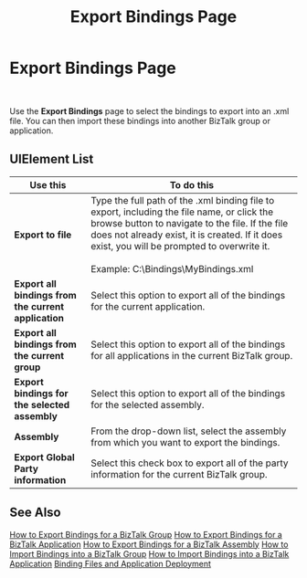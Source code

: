 ﻿---
title: Export Bindings Page
TOCTitle: Export Bindings Page
ms:assetid: ed067fa7-c80d-422a-8983-e89d2bdb5a25
ms:mtpsurl: https://msdn.microsoft.com/en-us/library/Aa561771(v=BTS.80)
ms:contentKeyID: 51533212
ms.date: 08/30/2017
mtps_version: v=BTS.80
f1_keywords:
- bts10.appdeploy.bindings.export
---

# Export Bindings Page

 

Use the **Export Bindings** page to select the bindings to export into an .xml file. You can then import these bindings into another BizTalk group or application.

## UIElement List

<table>
<thead>
<tr class="header">
<th>Use this</th>
<th>To do this</th>
</tr>
</thead>
<tbody>
<tr class="odd">
<td><strong>Export to file</strong></td>
<td>Type the full path of the .xml binding file to export, including the file name, or click the browse button to navigate to the file. If the file does not already exist, it is created. If it does exist, you will be prompted to overwrite it.<br />
<br />
Example: C:\Bindings\MyBindings.xml</td>
</tr>
<tr class="even">
<td><strong>Export all bindings from the current application</strong></td>
<td>Select this option to export all of the bindings for the current application.</td>
</tr>
<tr class="odd">
<td><strong>Export all bindings from the current group</strong></td>
<td>Select this option to export all of the bindings for all applications in the current BizTalk group.</td>
</tr>
<tr class="even">
<td><strong>Export bindings for the selected assembly</strong></td>
<td>Select this option to export all of the bindings for the selected assembly.</td>
</tr>
<tr class="odd">
<td><strong>Assembly</strong></td>
<td>From the drop-down list, select the assembly from which you want to export the bindings.</td>
</tr>
<tr class="even">
<td><strong>Export Global Party information</strong></td>
<td>Select this check box to export all of the party information for the current BizTalk group.</td>
</tr>
</tbody>
</table>


## See Also

[How to Export Bindings for a BizTalk Group](https://msdn.microsoft.com/en-us/library/aa560143\(v=bts.80\))  
[How to Export Bindings for a BizTalk Application](https://msdn.microsoft.com/en-us/library/aa560753\(v=bts.80\))  
[How to Export Bindings for a BizTalk Assembly](https://msdn.microsoft.com/en-us/library/aa561022\(v=bts.80\))  
[How to Import Bindings into a BizTalk Group](https://msdn.microsoft.com/en-us/library/aa559621\(v=bts.80\))  
[How to Import Bindings into a BizTalk Application](https://msdn.microsoft.com/en-us/library/aa561249\(v=bts.80\))  
[Binding Files and Application Deployment](https://msdn.microsoft.com/en-us/library/aa559631\(v=bts.80\))

